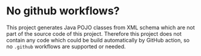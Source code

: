 # No github workflows?

This project generates Java POJO classes from XML schema which are not part of 
the source code of this project. Therefore this project does not contain
any code which could be build automatically by GitHub action, so no `.github` 
workflows are supported or needed.
